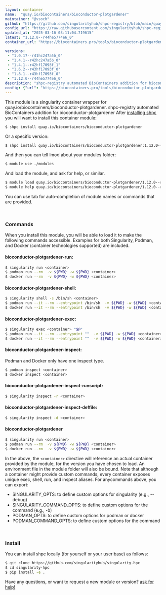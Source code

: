 ```yaml
---
layout: container
name:  "quay.io/biocontainers/bioconductor-plotgardener"
maintainer: "@vsoch"
github: "https://github.com/singularityhub/shpc-registry/blob/main/quay.io/biocontainers/bioconductor-plotgardener/container.yaml"
config_url: "https://raw.githubusercontent.com/singularityhub/shpc-registry/main/quay.io/biocontainers/bioconductor-plotgardener/container.yaml"
updated_at: "2025-03-16 03:11:04.719615"
latest: "1.12.0--r44he5774e6_0"
container_url: "https://biocontainers.pro/tools/bioconductor-plotgardener"

versions:
 - "1.0.17--r41hc247a5b_0"
 - "1.4.1--r42hc247a5b_0"
 - "1.4.1--r42hf17093f_1"
 - "1.6.2--r43hf17093f_0"
 - "1.8.1--r43hf17093f_0"
 - "1.12.0--r44he5774e6_0"
description: "shpc-registry automated BioContainers addition for bioconductor-plotgardener"
config: {"url": "https://biocontainers.pro/tools/bioconductor-plotgardener", "maintainer": "@vsoch", "description": "shpc-registry automated BioContainers addition for bioconductor-plotgardener", "latest": {"1.12.0--r44he5774e6_0": "sha256:20033f8f836561be2444524b6ce179aa1b9d4cea106806b13b6fc1d7e7e2737f"}, "tags": {"1.0.17--r41hc247a5b_0": "sha256:f02fcfd4e1d44377d8acc143955341d62f8f8945114f650256d04031b8d4a5a7", "1.4.1--r42hc247a5b_0": "sha256:87c218468d6866fdd01a8593a8c6fabe896542a643fe556ff25fe9e7efc4cccb", "1.4.1--r42hf17093f_1": "sha256:2db5c64d49ff68141d140b7bd30e6c979f40ba0c1159caaa50a0498de32ecf0a", "1.6.2--r43hf17093f_0": "sha256:4a65a0e6be7edd5f0a6b7d197d1ebe3d4d3ef5eac3970010689177e352d220fb", "1.8.1--r43hf17093f_0": "sha256:4da4c4d6a278183c84ab61dfadef4b33444c283bb1772f4fcd5c1552c3bdf820", "1.12.0--r44he5774e6_0": "sha256:20033f8f836561be2444524b6ce179aa1b9d4cea106806b13b6fc1d7e7e2737f"}, "docker": "quay.io/biocontainers/bioconductor-plotgardener"}
---
```


This module is a singularity container wrapper for quay.io/biocontainers/bioconductor-plotgardener.
shpc-registry automated BioContainers addition for bioconductor-plotgardener
After [installing shpc](#install) you will want to install this container module:


```bash
$ shpc install quay.io/biocontainers/bioconductor-plotgardener
```

Or a specific version:

```bash
$ shpc install quay.io/biocontainers/bioconductor-plotgardener:1.12.0--r44he5774e6_0
```

And then you can tell lmod about your modules folder:

```bash
$ module use ./modules
```

And load the module, and ask for help, or similar.

```bash
$ module load quay.io/biocontainers/bioconductor-plotgardener/1.12.0--r44he5774e6_0
$ module help quay.io/biocontainers/bioconductor-plotgardener/1.12.0--r44he5774e6_0
```

You can use tab for auto-completion of module names or commands that are provided.

<br>

### Commands

When you install this module, you will be able to load it to make the following commands accessible.
Examples for both Singularity, Podman, and Docker (container technologies supported) are included.

#### bioconductor-plotgardener-run:

```bash
$ singularity run <container>
$ podman run --rm  -v ${PWD} -w ${PWD} <container>
$ docker run --rm  -v ${PWD} -w ${PWD} <container>
```

#### bioconductor-plotgardener-shell:

```bash
$ singularity shell -s /bin/sh <container>
$ podman run --it --rm --entrypoint /bin/sh  -v ${PWD} -w ${PWD} <container>
$ docker run --it --rm --entrypoint /bin/sh  -v ${PWD} -w ${PWD} <container>
```

#### bioconductor-plotgardener-exec:

```bash
$ singularity exec <container> "$@"
$ podman run --it --rm --entrypoint ""  -v ${PWD} -w ${PWD} <container> "$@"
$ docker run --it --rm --entrypoint ""  -v ${PWD} -w ${PWD} <container> "$@"
```

#### bioconductor-plotgardener-inspect:

Podman and Docker only have one inspect type.

```bash
$ podman inspect <container>
$ docker inspect <container>
```

#### bioconductor-plotgardener-inspect-runscript:

```bash
$ singularity inspect -r <container>
```

#### bioconductor-plotgardener-inspect-deffile:

```bash
$ singularity inspect -d <container>
```



#### bioconductor-plotgardener

```bash
$ singularity run <container>
$ podman run --rm  -v ${PWD} -w ${PWD} <container>
$ docker run --rm  -v ${PWD} -w ${PWD} <container>
```


In the above, the `<container>` directive will reference an actual container provided
by the module, for the version you have chosen to load. An environment file in the
module folder will also be bound. Note that although a container
might provide custom commands, every container exposes unique exec, shell, run, and
inspect aliases. For anycommands above, you can export:

 - SINGULARITY_OPTS: to define custom options for singularity (e.g., --debug)
 - SINGULARITY_COMMAND_OPTS: to define custom options for the command (e.g., -b)
 - PODMAN_OPTS: to define custom options for podman or docker
 - PODMAN_COMMAND_OPTS: to define custom options for the command

<br>

### Install

You can install shpc locally (for yourself or your user base) as follows:

```bash
$ git clone https://github.com/singularityhub/singularity-hpc
$ cd singularity-hpc
$ pip install -e .
```

Have any questions, or want to request a new module or version? [ask for help!](https://github.com/singularityhub/singularity-hpc/issues)